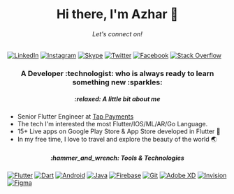 <h1 align="center"> Hi there, I'm Azhar 👋 </h1>
<h6 align="center"> Let's connect on!</h6>


[![LinkedIn](https://img.shields.io/badge/linkedin-%230077B5.svg?style=for-the-badge&logo=linkedin&logoColor=white)](https://www.linkedin.com/in/muhammad-azhar-maqbool-910586196?original_referer=)
[![Instagram](https://img.shields.io/badge/Instagram-%23E4405F.svg?style=for-the-badge&logo=Instagram&logoColor=white)](https://www.instagram.com/azharmughal007/?hl=en)
[![Skype](https://img.shields.io/badge/Skype-%2300AFF0.svg?style=for-the-badge&logo=Skype&logoColor=white)](https://join.skype.com/invite/RcfMpQLR2cqM)
[![Twitter](https://img.shields.io/badge/Twitter-%231DA1F2.svg?style=for-the-badge&logo=Twitter&logoColor=white)](https://twitter.com/AxharMughal)
[![Facebook](https://img.shields.io/badge/Facebook-%231877F2.svg?style=for-the-badge&logo=Facebook&logoColor=white)](https://web.facebook.com/azhar.mughal.967)
[![Stack Overflow](https://img.shields.io/badge/-Stackoverflow-FE7A16?style=for-the-badge&logo=stack-overflow&logoColor=white)](https://stackoverflow.com/users/11334066/azhar-mughal)


<h3 align="center"> A Developer :technologist: who is always ready to learn something new :sparkles: </h3>

<h5 align="center">  :relaxed: A little bit about me </h5>


- Senior Flutter Engineer at [Tap Payments](https://github.com/Tap-Payments)
- The tech I'm interested the most Flutter/IOS/ML/AR/Go Language. 
- 15+ Live apps on Google Play Store & App Store developed in Flutter :blue_heart:
- In my free time, I love to travel and explore the beauty of the world :earth_asia:


<h5 align="center"> :hammer_and_wrench: Tools & Technologies </h5>



[![Flutter](https://img.shields.io/badge/Flutter-%2302569B.svg?style=for-the-badge&logo=Flutter&logoColor=white)](https://flutter.dev/)
[![Dart](https://img.shields.io/badge/dart-%230175C2.svg?style=for-the-badge&logo=dart&logoColor=white)](https://dart.dev/)
[![Android](https://img.shields.io/badge/Android-3DDC84?style=for-the-badge&logo=android&logoColor=white)](https://developer.android.com/)
[![Java](https://img.shields.io/badge/java-%23ED8B00.svg?style=for-the-badge&logo=java&logoColor=white)](https://www.java.com/en/)
[![Firebase](https://img.shields.io/badge/Firebase-039BE5?style=for-the-badge&logo=Firebase&logoColor=white)](https://firebase.google.com/)
[![Git](https://img.shields.io/badge/git-%23F05033.svg?style=for-the-badge&logo=git&logoColor=white)](https://git-scm.com/)
[![Adobe XD](https://img.shields.io/badge/Adobe%20XD-470137?style=for-the-badge&logo=Adobe%20XD&logoColor=#FF61F6)](https://www.adobe.com/products/xd.html)
[![Invision](https://img.shields.io/badge/invision-FF3366?style=for-the-badge&logo=invision&logoColor=white)](https://www.invisionapp.com/)
[![Figma](https://img.shields.io/badge/figma-%23F24E1E.svg?style=for-the-badge&logo=figma&logoColor=white)](https://www.figma.com/)


<!---
Azhar-Mughal/Azhar-Mughal is a ✨ special ✨ repository because its `README.md` (this file) appears on your GitHub profile.
You can click the Preview link to take a look at your changes.
--->
